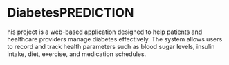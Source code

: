 # DiabetesPREDICTION
his project is a web-based application designed to help patients and healthcare providers manage diabetes effectively. The system allows users to record and track health parameters such as blood sugar levels, insulin intake, diet, exercise, and medication schedules.
